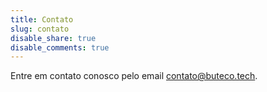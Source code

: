 ```yaml
---
title: Contato
slug: contato
disable_share: true
disable_comments: true
---
```


Entre em contato conosco pelo email [contato@buteco.tech](mailto:contato@buteco.tech).
